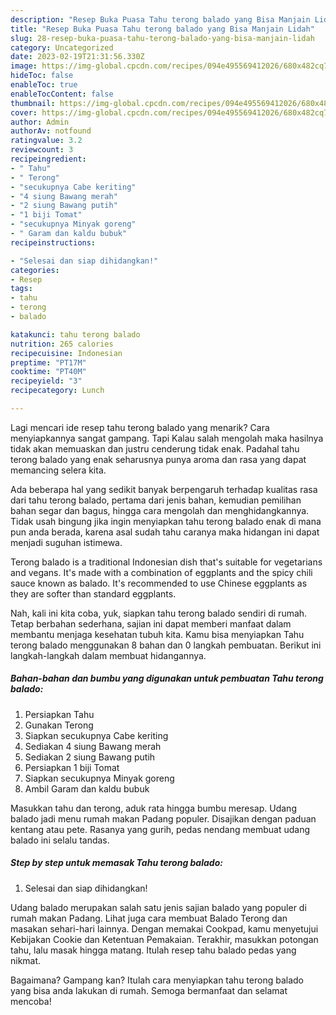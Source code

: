 ```yaml
---
description: "Resep Buka Puasa Tahu terong balado yang Bisa Manjain Lidah"
title: "Resep Buka Puasa Tahu terong balado yang Bisa Manjain Lidah"
slug: 28-resep-buka-puasa-tahu-terong-balado-yang-bisa-manjain-lidah
category: Uncategorized
date: 2023-02-19T21:31:56.330Z
image: https://img-global.cpcdn.com/recipes/094e495569412026/680x482cq70/tahu-terong-balado-foto-resep-utama.jpg
hideToc: false
enableToc: true
enableTocContent: false
thumbnail: https://img-global.cpcdn.com/recipes/094e495569412026/680x482cq70/tahu-terong-balado-foto-resep-utama.jpg
cover: https://img-global.cpcdn.com/recipes/094e495569412026/680x482cq70/tahu-terong-balado-foto-resep-utama.jpg
author: Admin
authorAv: notfound
ratingvalue: 3.2
reviewcount: 3
recipeingredient:
- " Tahu"
- " Terong"
- "secukupnya Cabe keriting"
- "4 siung Bawang merah"
- "2 siung Bawang putih"
- "1 biji Tomat"
- "secukupnya Minyak goreng"
- " Garam dan kaldu bubuk"
recipeinstructions:

- "Selesai dan siap dihidangkan!"
categories:
- Resep
tags:
- tahu
- terong
- balado

katakunci: tahu terong balado 
nutrition: 265 calories
recipecuisine: Indonesian
preptime: "PT17M"
cooktime: "PT40M"
recipeyield: "3"
recipecategory: Lunch

---
```



Lagi mencari ide resep tahu terong balado yang menarik? Cara menyiapkannya sangat gampang. Tapi Kalau salah mengolah maka hasilnya tidak akan memuaskan dan justru cenderung tidak enak. Padahal tahu terong balado yang enak seharusnya punya aroma dan rasa yang dapat memancing selera kita.


Ada beberapa hal yang sedikit banyak berpengaruh terhadap kualitas rasa dari tahu terong balado, pertama dari jenis bahan, kemudian pemilihan bahan segar dan bagus, hingga cara mengolah dan menghidangkannya. Tidak usah bingung jika ingin menyiapkan tahu terong balado enak di mana pun anda berada, karena asal sudah tahu caranya maka hidangan ini dapat menjadi suguhan istimewa.

Terong balado is a traditional Indonesian dish that&#39;s suitable for vegetarians and vegans. It&#39;s made with a combination of eggplants and the spicy chili sauce known as balado. It&#39;s recommended to use Chinese eggplants as they are softer than standard eggplants.


Nah, kali ini kita coba, yuk, siapkan tahu terong balado sendiri di rumah. Tetap berbahan sederhana, sajian ini dapat memberi manfaat dalam membantu menjaga kesehatan tubuh kita. Kamu bisa menyiapkan Tahu terong balado menggunakan 8 bahan dan 0 langkah pembuatan. Berikut ini langkah-langkah dalam membuat hidangannya.

<!--inarticleads1-->

##### Bahan-bahan dan bumbu yang digunakan untuk pembuatan Tahu terong balado:

1. Persiapkan  Tahu
1. Gunakan  Terong
1. Siapkan secukupnya Cabe keriting
1. Sediakan 4 siung Bawang merah
1. Sediakan 2 siung Bawang putih
1. Persiapkan 1 biji Tomat
1. Siapkan secukupnya Minyak goreng
1. Ambil  Garam dan kaldu bubuk


Masukkan tahu dan terong, aduk rata hingga bumbu meresap. Udang balado jadi menu rumah makan Padang populer. Disajikan dengan paduan kentang atau pete. Rasanya yang gurih, pedas nendang membuat udang balado ini selalu tandas. 

<!--inarticleads2-->

##### Step by step untuk memasak Tahu terong balado:


1. Selesai dan siap dihidangkan!

Udang balado merupakan salah satu jenis sajian balado yang populer di rumah makan Padang. Lihat juga cara membuat Balado Terong dan masakan sehari-hari lainnya. Dengan memakai Cookpad, kamu menyetujui Kebijakan Cookie dan Ketentuan Pemakaian. Terakhir, masukkan potongan tahu, lalu masak hingga matang. Itulah resep tahu balado pedas yang nikmat. 

Bagaimana? Gampang kan? Itulah cara menyiapkan tahu terong balado yang bisa anda lakukan di rumah. Semoga bermanfaat dan selamat mencoba!
